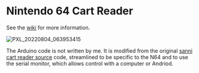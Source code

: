 # Nintendo 64 Cart Reader

See the [wiki](https://github.com/jgazeley/n64cartreader/wiki) for more information.

![PXL_20220804_063953415](https://user-images.githubusercontent.com/89006649/187054972-9b0003df-fa62-415b-9db5-5ed9cd6af1e9.jpg)

The Arduino code is not written by me. It is modified from the original [sanni cart reader source](https://github.com/sanni/cartreader) code, streamlined to be specific to the N64 and to use the serial monitor, which allows control with a computer or Andriod.


